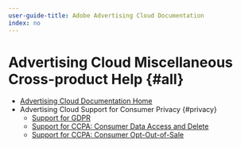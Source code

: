 ```yaml
---
user-guide-title: Adobe Advertising Cloud Documentation
index: no
---
```


# Advertising Cloud Miscellaneous Cross-product Help {#all}

<!-- Using + for bullets in TOC file, but could use * instead. Just need to be consistent in same file -->

+ [Advertising Cloud Documentation Home](/help/home.md)
+ Advertising Cloud Support for Consumer Privacy {#privacy}
  + [Support for GDPR](ad-cloud-gdpr.md)
  + [Support for CCPA: Consumer Data Access and Delete](ad-cloud-ccpa-access-delete.md)
  + [Support for CCPA: Consumer Opt-Out-of-Sale](ad-cloud-ccpa-opt-out-of-sale.md)